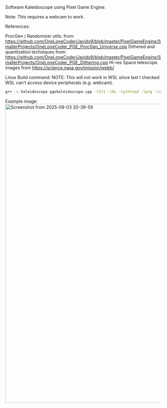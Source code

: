 Software Kaleidoscope using Pixel Game Engine.

Note: This requires a webcam to work.

References:

ProcGen / Randomizer utils: from: https://github.com/OneLoneCoder/Javidx9/blob/master/PixelGameEngine/SmallerProjects/OneLoneCoder_PGE_ProcGen_Universe.cpp
Dithered and quantization techniques from: https://github.com/OneLoneCoder/Javidx9/blob/master/PixelGameEngine/SmallerProjects/OneLoneCoder_PGE_Dithering.cpp 
Hi-res Space telescope images from https://science.nasa.gov/mission/webb/

Linux Build command:
NOTE: This will not work in WSL since last I checked WSL can't access device peripherals (e.g. webcam).

```bash
g++ -o kaleidoscope pgekaleidoscope.cpp -lX11 -lGL -lpthread -lpng -lstdc++fs -lopencv_core -lopencv_videoio -lopencv_imgproc -std=c++20
```

Example image:
<img width="1019" height="962" alt="Screenshot from 2025-09-03 20-39-59" src="https://github.com/user-attachments/assets/81ccf7c3-e1c3-4d90-ba1a-7ddaf3996186" />
